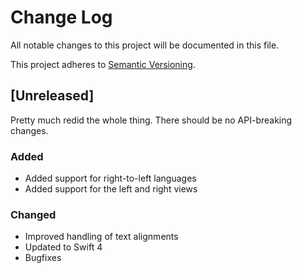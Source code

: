 # Change Log
All notable changes to this project will be documented in this file.

This project adheres to [Semantic Versioning](http://semver.org/).

## [Unreleased]

Pretty much redid the whole thing. There should be no API-breaking changes.

### Added
- Added support for right-to-left languages
- Added support for the left and right views

### Changed
- Improved handling of text alignments
- Updated to Swift 4
- Bugfixes